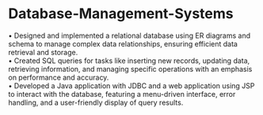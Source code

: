 # Database-Management-Systems

• Designed and implemented a relational database using ER diagrams and schema to manage complex data relationships, ensuring efficient data retrieval and storage.\
• Created SQL queries for tasks like inserting new records, updating data, retrieving information, and managing specific operations with an emphasis on performance and accuracy.\
• Developed a Java application with JDBC and a web application using JSP to interact with the database, featuring a menu-driven interface, error handling, and a user-friendly display of query results.
